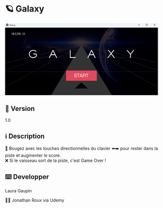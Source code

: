 # 🪐 Galaxy 
 ![screenshot](https://github.com/Naerys404/Galaxy/blob/main/images/thumb.bmp)

## :pushpin: Version 
1.0

## :information_source: Description

:rocket: Bougez avec les touches directionnelles du clavier ⬅️➡️ pour rester dans la piste et augmenter le score. <br>
:x: Si le vaisseau sort de la piste, c'est Game Over !


## :keyboard: Developper
Laura Gaupin

:man_teacher: Jonathan Roux via Udemy


